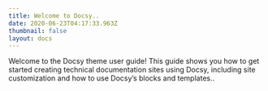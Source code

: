 ```yaml
---
title: Welcome to Docsy..
date: 2020-06-23T04:17:33.963Z
thumbnail: false
layout: docs
---
```

Welcome to the Docsy theme user guide! This guide shows you how to get started creating technical documentation sites using Docsy, including site customization and how to use Docsy’s blocks and templates..